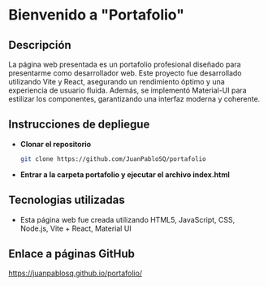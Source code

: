 # Bienvenido a "Portafolio"


## Descripción
La página web presentada es un portafolio profesional diseñado para presentarme como desarrollador web. Este proyecto fue desarrollado utilizando Vite y React, asegurando un rendimiento óptimo y una experiencia de usuario fluida. Además, se implementó Material-UI para estilizar los componentes, garantizando una interfaz moderna y coherente.


## Instrucciones de depliegue

- **Clonar el repositorio**
    ```bash
    git clone https://github.com/JuanPabloSQ/portafolio
    ```


- **Entrar a la carpeta portafolio y ejecutar el archivo index.html**


## Tecnologias utilizadas

- Esta página web fue creada utilizando HTML5, JavaScript, CSS, Node.js, Vite + React, Material UI

## Enlace a páginas GitHub
https://juanpablosq.github.io/portafolio/